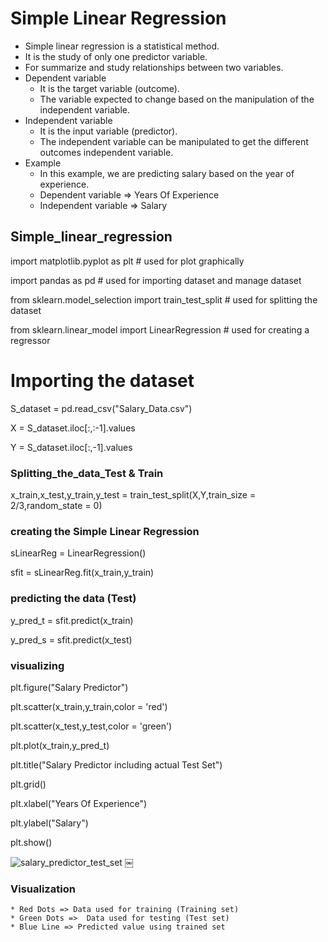  # Simple Linear Regression 

* Simple linear regression is a statistical method. 
* It is the study of only one predictor variable.
* For summarize and study relationships between two variables.
* Dependent variable
    * It is the target variable (outcome).
    * The variable expected to change based on the manipulation of the independent variable.
* Independent variable
    * It is the input variable (predictor).		
    * The independent variable can be manipulated to get the different outcomes independent variable. 
* Example 
    * In this example, we are predicting salary based on the year of experience.
    * Dependent variable  => Years Of Experience
    * Independent variable => Salary


## Simple_linear_regression
import matplotlib.pyplot as plt # used for plot graphically

import pandas as pd # used for importing dataset and manage dataset

from sklearn.model_selection import train_test_split # used for splitting the dataset

from sklearn.linear_model import LinearRegression # used for creating a regressor

# Importing the dataset
S_dataset = pd.read_csv("Salary_Data.csv")

X = S_dataset.iloc[:,:-1].values

Y = S_dataset.iloc[:,-1].values

### Splitting_the_data_Test & Train
x_train,x_test,y_train,y_test = train_test_split(X,Y,train_size = 2/3,random_state = 0)

### creating the Simple Linear Regression
sLinearReg = LinearRegression()

sfit = sLinearReg.fit(x_train,y_train)

### predicting the data (Test)
y_pred_t = sfit.predict(x_train)

y_pred_s = sfit.predict(x_test)


### visualizing
plt.figure("Salary Predictor")

plt.scatter(x_train,y_train,color = 'red')

plt.scatter(x_test,y_test,color = 'green')

plt.plot(x_train,y_pred_t)

plt.title("Salary Predictor including actual Test Set")

plt.grid()

plt.xlabel("Years Of Experience")

plt.ylabel("Salary")

plt.show()

![salary_predictor_test_set](https://user-images.githubusercontent.com/32480274/50396931-414e7000-076d-11e9-938d-d90b461483bb.png)
￼
### Visualization 
    * Red Dots => Data used for training (Training set)
    * Green Dots =>  Data used for testing (Test set)
    * Blue Line => Predicted value using trained set 
